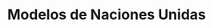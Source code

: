 ---
layout: proyectos
title: Modelos de Naciones Unidas
nameurl: modelosdenacionesunidas
description: El Modelo de Naciones Unidas es una representación a modo de simulacro de los diferentes órganos de las Naciones Unidas. Jóvenes alumnos del secundarios asumen el rol diplomático de representar un país asignado y debaten temas de la agenda internacional, elevando propuestas de solución al respecto. Para llevar cabo esta tarea, los destinatarios son previamente capacitados por voluntarios de OAJNU, y además abordan su propia investigación acerca de las problemáticas mundiales, que luego serán debatidas con el objetivo de arribar, haciendo uso de la diplomacia, a soluciones globales, teniendo siempre en mira y como herramientas fundamentales al diálogo y el consenso. El Modelo de Naciones Unidas es una herramienta de gran utilidad que ayuda a los jóvenes a comprender de manera crítica la real dimensión de la realidad, junto a la importancia del respeto y la resolución de las controversias a través del diálogo y la paz. Desde el nacimiento de OAJNU en 1995, ya se han desarrollado 147 ediciones del proyecto, donde participaron más de 50.000 jóvenes, pertenecientes a más de 1.000 instituciones educativas.
photospastevents:
sedes:
  - buenosaires
  - cordoba
  - mendoza
  - rosario
  - salta
  - chaco
objectives:
target:
linkinscription:
# faq:
#   - pregunta: "¿Pregunta?"
#     respuesta: "Respuesta"
#   - pregunta: "¿Pregunta?"
#     respuesta: "Respuesta"
---